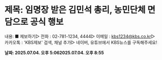 # **제목: 임명장 받은 김민석 총리, 농민단체 면담으로 공식 행보**

  내용: ■ 제보하기▷ 전화 : 02-781-1234, 4444▷ 이메일 : kbs1234@kbs.co.kr▷ 카카오톡 : 'KBS제보' 검색, 채널 추가▷ 네이버, 유튜브에서 KBS뉴스를 구독해주세요!

  **날짜: 2025.07.04. 오후 5:062025.07.04. 오후 8:55**